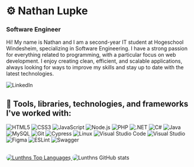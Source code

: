 # ⚙ Nathan Lupke 

### Software Engineer

<p align="left">Hi! My name is Nathan and I am a second-year IT student at Hogeschool Windesheim, specializing in Software Engineering. I have a strong passion for everything related to programming, with a particular focus on web development. I enjoy creating clean, efficient, and scalable applications, always looking for ways to improve my skills and stay up to date with the latest technologies.</p
                                                                                                                                                                                                                                                                                                                                                                                                                 
<p align="left" text-decoration: none;>
  <a href="https://www.linkedin.com/in/nathanlupke" style="text-decoration: none;" target="_blank">
    <img src="https://custom-icon-badges.demolab.com/badge/LinkedIn-0A66C2?logo=linkedin-white&logoColor=fff" alt="LinkedIn">
  </a>
  
</p>

## 🔨 Tools, libraries, technologies, and frameworks I've worked with:

![HTML5](https://img.shields.io/badge/-HTML5-333333?style=flat&logo=HTML5)
![CSS3](https://img.shields.io/badge/-CSS3-333333?style=flat&logo=CSS3&logoColor=1572B6)
![JavaScript](https://img.shields.io/badge/-JavaScript-333333?style=flat&logo=javascript)
![Node.js](https://img.shields.io/badge/-Node.js-333333?style=flat&logo=node.js)
![PHP](https://img.shields.io/badge/-PHP-333333?style=flat&logo=php)
![.NET](https://img.shields.io/badge/-NET-333333?style=flat&logo=.net)
![C#](https://img.shields.io/badge/-C%23-333333?style=flat&logo=csharp)
![Java](https://img.shields.io/badge/-Java-333333?style=flat&logo=java)
![MySQL](https://img.shields.io/badge/-MySQL-333333?style=flat&logo=mysql)
![Git](https://img.shields.io/badge/-Git-333333?style=flat&logo=git)
![Cypress](https://img.shields.io/badge/-Cypress-333333?style=flat&logo=cypress)
![Linux](https://img.shields.io/badge/-Linux-333333?style=flat&logo=linux)
![Visual Studio Code](https://img.shields.io/badge/-VS%20Code-333333?style=flat&logo=visual-studio-code&logoColor=007ACC)
![Visual Studio](https://img.shields.io/badge/-Visual%20Studio-333333?style=flat&logo=visualstudio)
![Figma](https://img.shields.io/badge/-Figma-333333?style=flat&logo=figma)
![ESLint](https://img.shields.io/badge/-ESLint-333333?style=flat&logo=eslint)
![Swagger](https://img.shields.io/badge/-Swagger-333333?style=flat&logo=swagger)
<br><br>


  <a href="https://github.com/SubhamRaoniar28/github-readme-stats" style="margin: 0; padding: 0;">
    <img alt="Lunthns Top Languages" src="https://github-readme-stats.vercel.app/api/top-langs/?username=lunthn&langs_count=8&count_private=true&layout=compact&theme=react&hide_border=true&bg_color=0D1117" style="border-radius: 10px; margin: 0; padding: 0;">
  </a>
  <img alt="Lunthns GitHub stats" src="https://github-readme-stats.vercel.app/api?username=Lunthn&theme=react&show_icons=true&bg_color=0D1117&hide_title=true&text_color=FFFFFF&icon_color=FFFFFF&hide_border=true&hide=contribs,stars" style="border-radius: 10px; margin: 0; padding: 0;">










